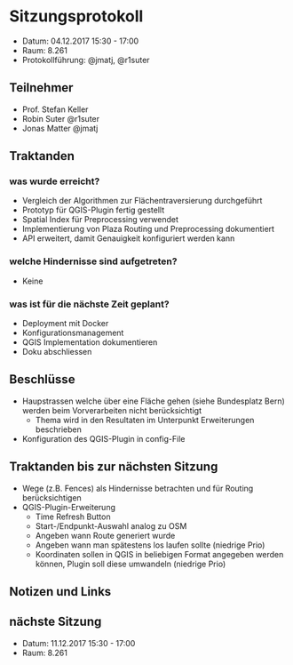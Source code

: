 # Sitzungsprotokoll

* Datum: 04.12.2017 15:30 - 17:00
* Raum: 8.261
* Protokollführung: @jmatj, @r1suter

## Teilnehmer

* Prof. Stefan Keller
* Robin Suter @r1suter
* Jonas Matter @jmatj

## Traktanden

### was wurde erreicht?
* Vergleich der Algorithmen zur Flächentraversierung durchgeführt
* Prototyp für QGIS-Plugin fertig gestellt
* Spatial Index für Preprocessing verwendet
* Implementierung von Plaza Routing und Preprocessing dokumentiert
* API erweitert, damit Genauigkeit konfiguriert werden kann

### welche Hindernisse sind aufgetreten?
- Keine

### was ist für die nächste Zeit geplant?
* Deployment mit Docker
* Konfigurationsmanagement
* QGIS Implementation dokumentieren
* Doku abschliessen

## Beschlüsse
* Haupstrassen welche über eine Fläche gehen (siehe Bundesplatz Bern) werden beim Vorverarbeiten nicht berücksichtigt
  * Thema wird in den Resultaten im Unterpunkt Erweiterungen beschrieben
* Konfiguration des QGIS-Plugin in config-File

## Traktanden bis zur nächsten Sitzung
* Wege (z.B. Fences) als Hindernisse betrachten und für Routing berücksichtigen
* QGIS-Plugin-Erweiterung
  * Time Refresh Button
  * Start-/Endpunkt-Auswahl analog zu OSM
  * Angeben wann Route generiert wurde
  * Angeben wann man spätestens los laufen sollte (niedrige Prio)
  * Koordinaten sollen in QGIS in beliebigen Format angegeben werden können, Plugin soll diese umwandeln (niedrige Prio)

## Notizen und Links

## nächste Sitzung

* Datum: 11.12.2017 15:30 - 17:00
* Raum: 8.261
